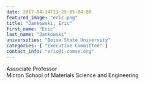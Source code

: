 ```yaml
---
date: 2017-04-14T11:25:05-04:00
featured_image: "eric.png"
title: "Jankowski, Eric"
first_name: "Eric" 
last_name: "Jankowski" 
universities: "Boise State University"
categories: [ "Executive Committee" ]
contact_info: "eric@i-comse.org"
---
```

Associate Professor\
Micron School of Materials Science and Engineering




